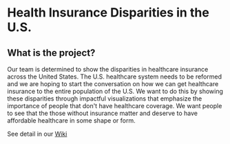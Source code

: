 # Health Insurance Disparities in the U.S.
## What is the project?

Our team is determined to show the disparities in healthcare insurance across the United States. The U.S. healthcare system needs to be reformed and we are hoping to start the conversation on how we can get healthcare insurance to the entire population of the U.S. We want to do this by showing these disparities through impactful visualizations that emphasize the importance of people that don't have healthcare coverage. We want people to see that the those without insurance matter and deserve to have affordable healthcare in some shape or form.

See detail in our [Wiki](https://github.com/dvrk2000/HI-Project/wiki)
